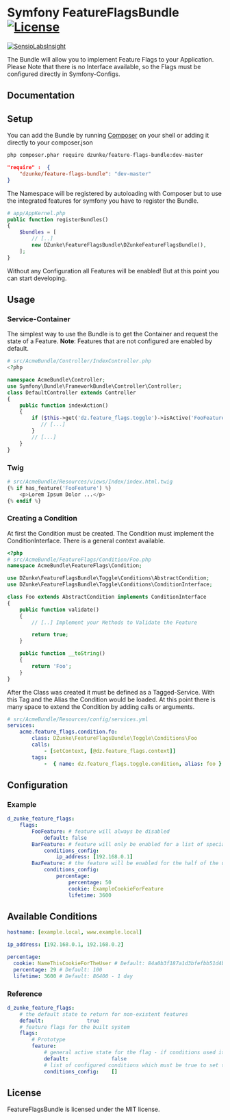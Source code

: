 # Symfony FeatureFlagsBundle [![License](https://poser.pugx.org/dzunke/feature-flags-bundle/license.svg)](https://packagist.org/packages/dzunke/feature-flags-bundle)

[![SensioLabsInsight](https://insight.sensiolabs.com/projects/600780bb-3719-4a13-836c-375af89dd81d/mini.png)](https://insight.sensiolabs.com/projects/600780bb-3719-4a13-836c-375af89dd81d)

The Bundle will allow you to implement Feature Flags to your Application.
Please Note that there is no Interface available, so the Flags must be
configured directly in Symfony-Configs.

## Documentation

## Setup

You can add the Bundle by running [Composer](http://getcomposer.org) on your shell or adding it directly to your composer.json

``` bash
php composer.phar require dzunke/feature-flags-bundle:dev-master
```

``` json
"require" :  {
    "dzunke/feature-flags-bundle": "dev-master"
}
```
The Namespace will be registered by autoloading with Composer but to use the integrated features for symfony you have to register the Bundle.

``` php
# app/AppKernel.php
public function registerBundles()
{
    $bundles = [
        // [..]
        new DZunke\FeatureFlagsBundle\DZunkeFeatureFlagsBundle(),
    ];
}
```
Without any Configuration all Features will be enabled! But at this point you
can start developing.

## Usage

### Service-Container

The simplest way to use the Bundle is to get the Container and request the
state of a Feature. **Note**: Features that are not configured are enabled by
default.

``` php
# src/AcmeBundle/Controller/IndexController.php
<?php

namespace AcmeBundle\Controller;
use Symfony\Bundle\FrameworkBundle\Controller\Controller;
class DefaultController extends Controller
{
    public function indexAction()
    {
        if ($this->get('dz.feature_flags.toggle')->isActive('FooFeature')) {
           // [...]
        }
        // [...]
    }
}

```

### Twig

``` php
# src/AcmeBundle/Resources/views/Index/index.html.twig
{% if has_feature('FooFeature') %}
    <p>Lorem Ipsum Dolor ...</p>
{% endif %}
```

### Creating a Condition

At first the Condition must be created. The Condition must implement the
ConditionInterface. There is a general context available.

``` php
<?php
# src/AcmeBundle/FeatureFlags/Condition/Foo.php
namespace AcmeBundle\FeatureFlags\Condition;

use DZunke\FeatureFlagsBundle\Toggle\Conditions\AbstractCondition;
use DZunke\FeatureFlagsBundle\Toggle\Conditions\ConditionInterface;

class Foo extends AbstractCondition implements ConditionInterface
{
    public function validate()
    {
        // [..] Implement your Methods to Validate the Feature

        return true;
    }

    public function __toString()
    {
        return 'Foo';
    }
}
```

After the Class was created it must be defined as a Tagged-Service. With this
Tag and the Alias the Condition would be loaded. At this point there is many
space to extend the Condition by adding calls or arguments.

``` yaml
# src/AcmeBundle/Resources/config/services.yml
services:
    acme.feature_flags.condition.fo:
        class: DZunke\FeatureFlagsBundle\Toggle\Conditions\Foo
        calls:
            - [setContext, [@dz.feature_flags.context]]
        tags:
            -  { name: dz.feature_flags.toggle.condition, alias: foo }
```

## Configuration

### Example

``` yaml
d_zunke_feature_flags:
    flags:
        FooFeature: # feature will always be disabled
            default: false
        BarFeature: # feature will only be enabled for a list of special ClientIps
            conditions_config:
                ip_address: [192.168.0.1]
        BazFeature: # the feature will be enabled for the half of the users
            conditions_config:
                percentage:
                    percentage: 50
                    cookie: ExampleCookieForFeature
                    lifetime: 3600
```

## Available Conditions

``` yaml
hostname: [example.local, www.example.local]
```

``` yaml
ip_address: [192.168.0.1, 192.168.0.2]
```

``` yaml
percentage:
  cookie: NameThisCookieForTheUser # Default: 84a0b3f187a1d3bfefbb51d4b93074b1e5d9102a
  percentage: 29 # Default: 100
  lifetime: 3600 # Default: 86400 - 1 day
```

### Reference

``` yaml
d_zunke_feature_flags:
    # the default state to return for non-existent features
    default:              true
    # feature flags for the built system
    flags:
        # Prototype
        feature:
            # general active state for the flag - if conditions used it would be irrelevant
            default:              false
            # list of configured conditions which must be true to set this flag active
            conditions_config:    []
```

## License

FeatureFlagsBundle is licensed under the MIT license.
